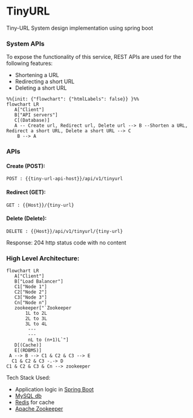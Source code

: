 # TinyURL
 Tiny-URL System design implementation using spring boot

### System APIs
To expose the functionality of this service, REST APIs are used for the following features:
 - Shortening a URL
 - Redirecting a short URL
 - Deleting a short URL

 ```mermaid
%%{init: {"flowchart": {"htmlLabels": false}} }%%
flowchart LR
    A["Client"]
    B["API servers"]
    C[(Database)]
    A -- Create url, Redirect url, Delete url --> B --Shorten a URL, Redirect a short URL, Delete a short URL --> C
     B --> A
```
### APIs
#### Create (POST): 
```
POST : {{tiny-url-api-host}}/api/v1/tinyurl
```

#### Redirect (GET): 
```
GET : {{Host}}/{tiny-url}
```

#### Delete (Delete): 
```
DELETE : {{Host}}/api/v1/tinyurl/{tiny-url}
```
Response: 204 http status code with no content

### High Level Architecture:

 ```mermaid
flowchart LR
    A["Client"]
    B["Load Balancer"]
    C1["Node 1"]
    C2["Node 2"]
    C3["Node 3"]
    Cn["Node n"]
    zookeeper["`Zookeeper
        1L to 2L
        2L to 3L
        3L to 4L
         ---
         ---
         nL to (n+1)L`"]
    D[(Cache)]
    E[(RDBMS)]
  A --> B --> C1 & C2 & C3 --> E
   C1 & C2 & C3 -.-> D
 C1 & C2 & C3 & Cn --> zookeeper
```

Tech Stack Used:
 - Application logic in [Spring Boot](https://spring.io/projects/spring-boot)
 - [MySQL db](https://dev.mysql.com/doc/refman/8.4/en/what-is-mysql.html)
 - [Redis](https://redis.io/docs/latest/) for cache
 - [Apache Zookeeper](https://zookeeper.apache.org/)
